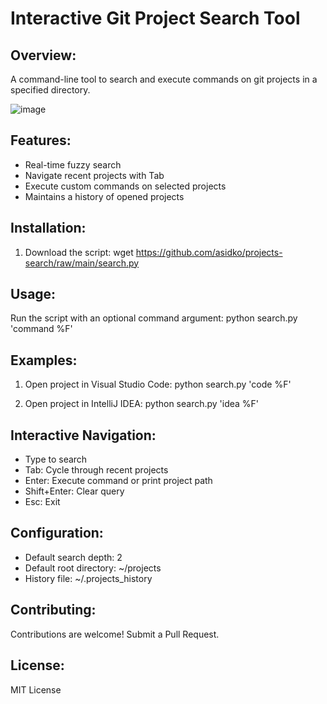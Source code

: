 Interactive Git Project Search Tool
===================================

Overview:
---------
A command-line tool to search and execute commands on git projects in a specified directory.

![image](https://github.com/asidko/projects-search/assets/22843881/ee09896e-65f2-4131-9a49-ffafa7fee49d)

Features:
---------
- Real-time fuzzy search
- Navigate recent projects with Tab
- Execute custom commands on selected projects
- Maintains a history of opened projects

Installation:
-------------
1. Download the script:
    wget https://github.com/asidko/projects-search/raw/main/search.py

Usage:
------
Run the script with an optional command argument:
    python search.py 'command %F'

Examples:
---------
1. Open project in Visual Studio Code:
    python search.py 'code %F'

2. Open project in IntelliJ IDEA:
    python search.py 'idea %F'

Interactive Navigation:
-----------------------
- Type to search
- Tab: Cycle through recent projects
- Enter: Execute command or print project path
- Shift+Enter: Clear query
- Esc: Exit

Configuration:
--------------
- Default search depth: 2
- Default root directory: ~/projects
- History file: ~/.projects_history

Contributing:
-------------
Contributions are welcome! Submit a Pull Request.

License:
--------
MIT License
